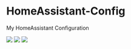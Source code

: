 # HomeAssistant-Config
My HomeAssistant Configuration

<a href="https://travis-ci.org/nofuturekid/HomeAssistant-Config"><img src="https://travis-ci.com/nofuturekid/HomeAssistant-Config.svg?branch=master"/></a>
<a href="https://github.com/nofuturekid/HomeAssistant-Config/stargazers"><img src="https://img.shields.io/github/stars/nofuturekid/HomeAssistant-Config.svg?style=plasticr"/></a>
<a href="https://github.com/nofuturekid/HomeAssistant-Config/commits/master"><img src="https://img.shields.io/github/last-commit/nofuturekid/HomeAssistant-Config.svg?style=plasticr"/></a>
